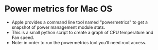 # Power metrics for Mac OS

- Apple provides a command line tool named "powermetrics" to get a snapshot of power management module stats.
- This is a small python script to create a graph of CPU temperature and Fan speed.
- Note: in order to run the powermetrics tool you'll need root access.
